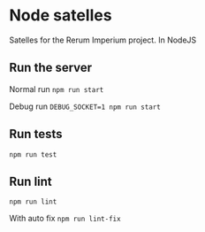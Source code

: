 # Node satelles

Satelles for the Rerum Imperium project. In NodeJS

## Run the server
Normal run
`npm run start`

Debug run
`DEBUG_SOCKET=1 npm run start`

## Run tests
`npm run test`

## Run lint
`npm run lint`

With auto fix
`npm run lint-fix`
